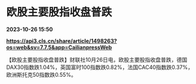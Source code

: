 # 欧股主要股指收盘普跌

**2023-10-26 15:50**

**https://api3.cls.cn/share/article/1498263?os=web&sv=7.7.5&app=CailianpressWeb**

【欧股主要股指收盘普跌】财联社10月26日电，欧股主要股指收盘普跌，德国DAX30指数跌1.04%，英国富时100指数跌0.82%，法国CAC40指数跌0.37%，欧洲斯托克50指数跌0.55%。